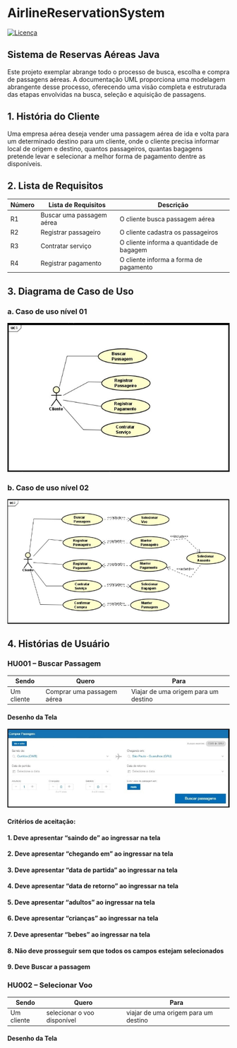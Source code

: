 # AirlineReservationSystem
[![Licença](https://img.shields.io/github/license/BCSERAFIM/AirlineReservationSystem
)](https://github.com/BCSERAFIM/AirlineReservationSystem/blob/main/LICENSE)


## Sistema de Reservas Aéreas Java
Este projeto exemplar abrange todo o processo de busca, escolha e
compra de passagens aéreas. A documentação UML proporciona uma
modelagem abrangente desse processo, oferecendo uma visão completa
e estruturada das etapas envolvidas na busca, seleção e aquisição
de passagens.

## 1. História do Cliente
Uma empresa aérea deseja vender uma passagem aérea de ida e
volta para um determinado destino para um cliente, onde o
cliente precisa informar local de origem e destino, quantos 
passageiros, quantas bagagens pretende levar e selecionar a
melhor forma de pagamento dentre as disponíveis.

## 2. Lista de Requisitos
| Número |      Lista de Requisitos       |           Descrição                       |
|--------|------------------------------- |-------------------------------------------|
| R1     | Buscar uma passagem aérea      | O cliente busca passagem aérea            |
| R2     | Registrar passageiro           | O cliente cadastra os passageiros         |
| R3     | Contratar serviço              | O cliente informa a quantidade de bagagem |
| R4     | Registrar pagamento            | O cliente informa a forma de pagamento    |

## 3. Diagrama de Caso de Uso
  ### a. Caso de uso nível 01
  ![UC1](imgs/UC1.jpg)
  
  ### b. Caso de uso nível 02
  ![UC2](imgs/UC2.jpg)

## 4. Histórias de Usuário

### HU001 – Buscar Passagem
  
  | Sendo            | Quero                      | Para                                  |
|------------------|----------------------------|---------------------------------------|
| Um cliente      | Comprar uma passagem aérea  | Viajar de uma origem para um destino |

  #### Desenho da Tela
 ![HU001](imgs/HU001.jpg)
 
  #### Critérios de aceitação:
  ####  1. Deve apresentar “saindo de” ao ingressar na tela
  ####  2. Deve apresentar “chegando em” ao ingressar na tela
  ####  3. Deve apresentar “data de partida” ao ingressar na tela
  ####  4. Deve apresentar “data de retorno” ao ingressar na tela
  ####  5. Deve apresentar “adultos” ao ingressar na tela
  ####  6. Deve apresentar “crianças” ao ingressar na tela
  ####  7. Deve apresentar “bebes” ao ingressar na tela
  ####  8. Não deve prosseguir sem que todos os campos estejam selecionados
  ####  9. Deve Buscar a passagem

  ### HU002 – Selecionar Voo
  
   | Sendo            | Quero                      | Para                               |
|------------------|----------------------------|---------------------------------------|
| Um cliente      | selecionar o voo disponível  | viajar de uma origem para um destino |

#### Desenho da Tela

